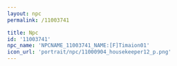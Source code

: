 ```yaml
---
layout: npc
permalink: /11003741

title: Npc
id: '11003741'
npc_name: 'NPCNAME_11003741_NAME:[F]Timaion01'
icon_url: 'portrait/npc/11000904_housekeeper12_p.png'
---
```

